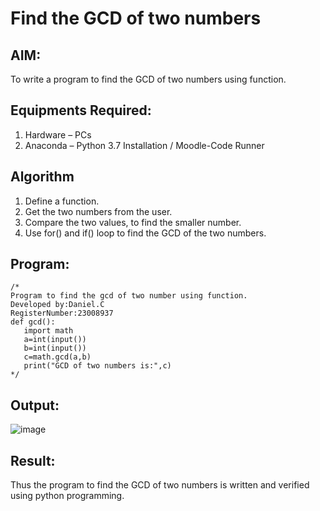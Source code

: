 # Find the GCD of two numbers

## AIM:
To write a program to find the GCD of two numbers using function.

## Equipments Required:
1. Hardware – PCs
2. Anaconda – Python 3.7 Installation / Moodle-Code Runner

## Algorithm
1. Define a function.
2. Get the two numbers from the user.
3. Compare the two values, to find the smaller number.
4. Use for() and if() loop to find the GCD of the two numbers.

## Program:
```
/*
Program to find the gcd of two number using function.
Developed by:Daniel.C 
RegisterNumber:23008937
def gcd():
   import math
   a=int(input())
   b=int(input())
   c=math.gcd(a,b)
   print("GCD of two numbers is:",c)  
*/
```

## Output:
![image](https://github.com/Daniel-christal/GCD-of-two-numbers/assets/145742847/857bfb80-081b-4001-a7bc-9b26a7d0bf89)



## Result:
Thus the program to find the GCD of two numbers is written and verified using python programming.
